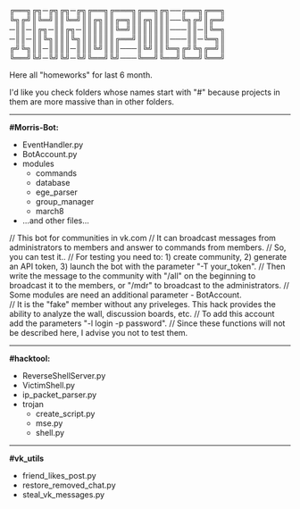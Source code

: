 ╔══╗╔╗─╔╗╔╗─╔╗╔══╗╔═══╗╔══╗╔╗──╔══╗╔══╗
╚╗╔╝║╚═╝║║╚═╝║║╔╗║║╔═╗║║╔╗║║║──╚╗╔╝║╔═╝
─║║─║╔╗─║║╔╗─║║║║║║╚═╝║║║║║║║───║║─║╚═╗
─║║─║║╚╗║║║╚╗║║║║║║╔══╝║║║║║║───║║─╚═╗║
╔╝╚╗║║─║║║║─║║║╚╝║║║───║╚╝║║╚═╗╔╝╚╗╔═╝║
╚══╝╚╝─╚╝╚╝─╚╝╚══╝╚╝───╚══╝╚══╝╚══╝╚══╝

Here all "homeworks" for last 6 month.

I'd like you check folders whose names start with "#" 
because projects in them are more massive than in other folders.

---
**#Morris-Bot:**
* EventHandler.py
* BotAccount.py
* modules
  * commands
  * database
  * ege_parser
  * group_manager
  * march8
* ...and other files...

// This bot for communities in vk.com
// It can broadcast messages from administrators to members and answer to commands from members.
// So, you can test it..
// For testing you need to: 1) create community, 2) generate an API token, 3) launch the bot with the parameter "-T your_token".
// Then write the message to the community with "/all" on the beginning to broadcast it to the members, or "/mdr" to broadcast to the administrators.
// Some modules are need an additional parameter - BotAccount.  
// It is the "fake" member without any priveleges. This hack provides the ability to analyze the wall, discussion boards, etc.
// To add this account add the parameters "-l login -p password".
// Since these functions will not be described here, I advise you not to test them.

---
**#hacktool:**
* ReverseShellServer.py
* VictimShell.py
* ip_packet_parser.py
* trojan
  * create_script.py
  * mse.py
  * shell.py

---
**#vk_utils**
* friend_likes_post.py
* restore_removed_chat.py
* steal_vk_messages.py
